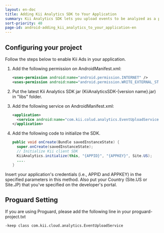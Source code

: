 ```yaml
---
layout: en-doc
title: Adding Kii Analytics SDK to Your Application
summary: Kii Analytics SDK lets you upload events to be analyzed as a part of Flex Analysis.  It also let you get the analytics results.
sort-priority: 40
page-id: android-adding_kii_analytics_to_your_application-en
---
```

## Configuring your project

Follow the steps below to enable Kii Ads in your application.

1. Add the following permission on AndroidManifest.xml:

    ```xml
    <uses-permission android:name="android.permission.INTERNET" />
    <uses-permission android:name="android.permission.WRITE_EXTERNAL_STORAGE" />
    ```

2. Put the latest Kii Analytics SDK jar (KiiAnalyticsSDK-{version name}.jar) in "libs" folder.

3. Add the following service on AndroidManifest.xml:

    ```xml
    <application>
      <service android:name="com.kii.colud.analytics.EventUploadService" />
    </application>
    ```

4. Add the following code to initialize the SDK.

    ```java
    public void onCreate(Bundle savedInstanceState) {
      super.onCreate(savedInstanceState);
      // Initialize Kii client SDK
      KiiAnalytics.initialize(this, "{APPID}", "{APPKEY}", Site.US);
      ....
    }
    ```

Insert your application's credentials (i.e., APPID and APPKEY) in the specified parameters in this method.  Also put your Country (Site.US or Site.JP) that you've specified on the developer's portal.

## Proguard Setting

If you are using Proguard, please add the following line in your proguard-project.txt

```
-keep class com.kii.cloud.analytics.EventUploadService
```
